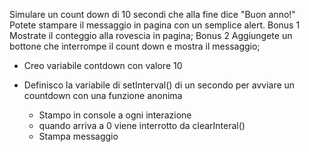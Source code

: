 Simulare un count down di 10 secondi che alla fine dice "Buon anno!"
Potete stampare il messaggio in pagina con un semplice alert.
Bonus 1
Mostrate il conteggio alla rovescia in pagina;
Bonus 2
Aggiungete un bottone che interrompe il count down e mostra il messaggio;


- Creo variabile contdown con valore 10

-  Definisco la variabile di setInterval() di un secondo per avviare un countdown con una funzione anonima
    - Stampo in console a ogni interazione
    - quando arriva a 0 viene interrotto da clearInteral()
    - Stampa messaggio